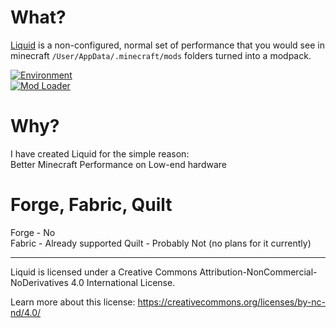 # What?
[Liquid](https://modrinth.com/modpack/liquid) is a non-configured, normal set of performance that you would see in minecraft `/User/AppData/.minecraft/mods` folders turned into a modpack.

[![Environment](https://img.shields.io/badge/environment-client-1976d2?style=flat-square)](https://www.tutorialspoint.com/difference-between-client-and-server)  
[![Mod Loader](https://img.shields.io/badge/mod%20loader-fabric-d64541?style=flat-square)](https://fabricmc.net)

# Why?
I have created Liquid for the simple reason:  
Better Minecraft Performance on Low-end hardware

# Forge, Fabric, Quilt
Forge - No  
Fabric - Already supported
Quilt - Probably Not (no plans for it currently)

---

Liquid is licensed under a Creative Commons Attribution-NonCommercial-NoDerivatives 4.0 International License.

Learn more about this license: https://creativecommons.org/licenses/by-nc-nd/4.0/
